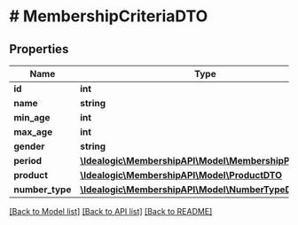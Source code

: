 # # MembershipCriteriaDTO

## Properties

Name | Type | Description | Notes
------------ | ------------- | ------------- | -------------
**id** | **int** |  | [optional]
**name** | **string** |  |
**min_age** | **int** |  | [optional]
**max_age** | **int** |  | [optional]
**gender** | **string** |  | [optional]
**period** | [**\Idealogic\MembershipAPI\Model\MembershipPeriodDTO**](MembershipPeriodDTO.md) |  | [optional]
**product** | [**\Idealogic\MembershipAPI\Model\ProductDTO**](ProductDTO.md) |  | [optional]
**number_type** | [**\Idealogic\MembershipAPI\Model\NumberTypeDTO**](NumberTypeDTO.md) |  | [optional]

[[Back to Model list]](../../README.md#models) [[Back to API list]](../../README.md#endpoints) [[Back to README]](../../README.md)
